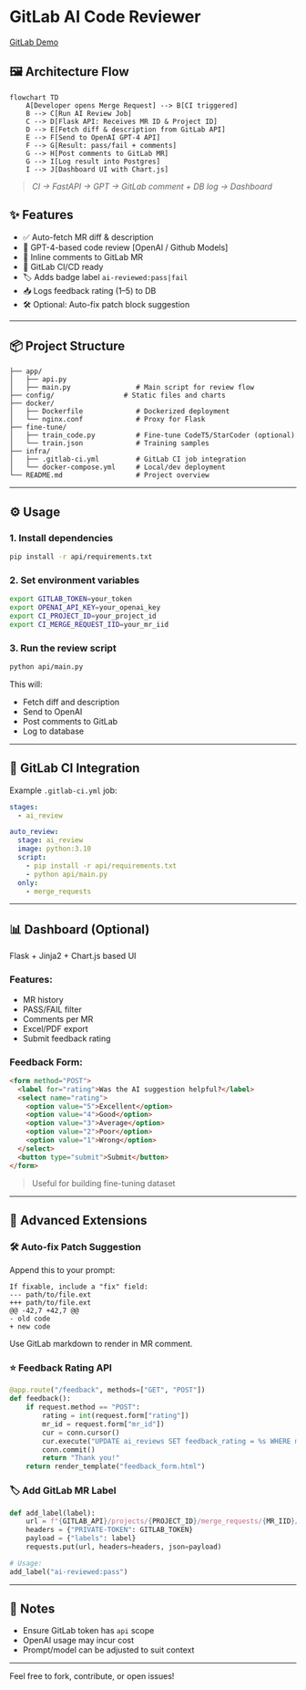 # GitLab AI Code Reviewer

[GitLab Demo](https://gitlab.com/nvlinh99/test-review-code/-/merge_requests)

## 🖼 Architecture Flow

```mermaid
flowchart TD
    A[Developer opens Merge Request] --> B[CI triggered]
    B --> C[Run AI Review Job]
    C --> D[Flask API: Receives MR ID & Project ID]
    D --> E[Fetch diff & description from GitLab API]
    E --> F[Send to OpenAI GPT-4 API]
    F --> G[Result: pass/fail + comments]
    G --> H[Post comments to GitLab MR]
    G --> I[Log result into Postgres]
    I --> J[Dashboard UI with Chart.js]
```

> *CI → FastAPI → GPT → GitLab comment + DB log → Dashboard*

## ✨ Features
- ✅ Auto-fetch MR diff & description
- 🤖 GPT-4-based code review [OpenAI / Github Models]
- 💬 Inline comments to GitLab MR
- 🧩 GitLab CI/CD ready
- 🏷️ Adds badge label `ai-reviewed:pass|fail`
- 📥 Logs feedback rating (1–5) to DB
- 🛠️ Optional: Auto-fix patch block suggestion

---

## 📦 Project Structure

```
├── app/
│   ├── api.py 
│   ├── main.py                # Main script for review flow
├── config/                 # Static files and charts
├── docker/                   
│   ├── Dockerfile             # Dockerized deployment
│   └── nginx.conf             # Proxy for Flask
├── fine-tune/                
│   ├── train_code.py          # Fine-tune CodeT5/StarCoder (optional)
│   └── train.json             # Training samples
├── infra/
│   ├── .gitlab-ci.yml         # GitLab CI job integration
│   └── docker-compose.yml     # Local/dev deployment
└── README.md                  # Project overview
```

---

## ⚙️ Usage

### 1. Install dependencies
```bash
pip install -r api/requirements.txt
```

### 2. Set environment variables
```bash
export GITLAB_TOKEN=your_token
export OPENAI_API_KEY=your_openai_key
export CI_PROJECT_ID=your_project_id
export CI_MERGE_REQUEST_IID=your_mr_iid
```

### 3. Run the review script
```bash
python api/main.py
```

This will:
- Fetch diff and description
- Send to OpenAI
- Post comments to GitLab
- Log to database

---

## 🚀 GitLab CI Integration
Example `.gitlab-ci.yml` job:
```yaml
stages:
  - ai_review

auto_review:
  stage: ai_review
  image: python:3.10
  script:
    - pip install -r api/requirements.txt
    - python api/main.py
  only:
    - merge_requests
```

---

## 📊 Dashboard (Optional)
Flask + Jinja2 + Chart.js based UI

### Features:
- MR history
- PASS/FAIL filter
- Comments per MR
- Excel/PDF export
- Submit feedback rating

### Feedback Form:
```html
<form method="POST">
  <label for="rating">Was the AI suggestion helpful?</label>
  <select name="rating">
    <option value="5">Excellent</option>
    <option value="4">Good</option>
    <option value="3">Average</option>
    <option value="2">Poor</option>
    <option value="1">Wrong</option>
  </select>
  <button type="submit">Submit</button>
</form>
```

> Useful for building fine-tuning dataset

---

## 🧠 Advanced Extensions

### 🛠 Auto-fix Patch Suggestion
Append this to your prompt:
```
If fixable, include a "fix" field:
--- path/to/file.ext
+++ path/to/file.ext
@@ -42,7 +42,7 @@
- old code
+ new code
```

Use GitLab markdown to render in MR comment.

### ⭐ Feedback Rating API
```python
@app.route("/feedback", methods=["GET", "POST"])
def feedback():
    if request.method == "POST":
        rating = int(request.form["rating"])
        mr_id = request.form["mr_id"])
        cur = conn.cursor()
        cur.execute("UPDATE ai_reviews SET feedback_rating = %s WHERE mr_iid = %s", (rating, mr_id))
        conn.commit()
        return "Thank you!"
    return render_template("feedback_form.html")
```

### 🏷 Add GitLab MR Label
```python
def add_label(label):
    url = f"{GITLAB_API}/projects/{PROJECT_ID}/merge_requests/{MR_IID}/labels"
    headers = {"PRIVATE-TOKEN": GITLAB_TOKEN}
    payload = {"labels": label}
    requests.put(url, headers=headers, json=payload)

# Usage:
add_label("ai-reviewed:pass")
```

---

## 📌 Notes
- Ensure GitLab token has `api` scope
- OpenAI usage may incur cost
- Prompt/model can be adjusted to suit context

---
Feel free to fork, contribute, or open issues!
